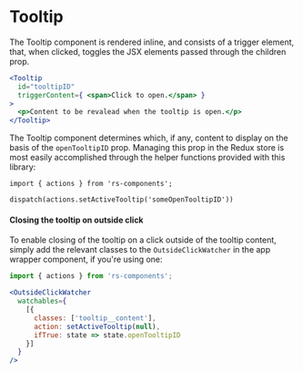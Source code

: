 # Tooltip

The Tooltip component is rendered inline, and consists of a trigger element, that, when clicked, toggles the JSX elements passed through the children prop.

```jsx
<Tooltip
  id="tooltipID"
  triggerContent={ <span>Click to open.</span> }
>
  <p>Content to be revalead when the tooltip is open.</p>
</Tooltip>
```

The Tooltip component determines which, if any, content to display on the basis of the `openTooltipID` prop. Managing this prop in the Redux store is most easily accomplished through the helper functions provided with this library:

```
import { actions } from 'rs-components';

dispatch(actions.setActiveTooltip('someOpenTooltipID'))
```

#### Closing the tooltip on outside click

To enable closing of the tooltip on a click outside of the tooltip content, simply add the relevant classes to the `OutsideClickWatcher` in the app wrapper component, if you're using one:

```jsx
import { actions } from 'rs-components';

<OutsideClickWatcher
  watchables={
    [{
      classes: ['tooltip__content'],
      action: setActiveTooltip(null),
      ifTrue: state => state.openTooltipID
    }]
  }
/>
```
